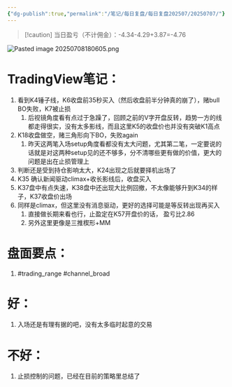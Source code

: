 ```yaml
---
{"dg-publish":true,"permalink":"/笔记/每日复盘/每日复盘202507/20250707/"}
---
```


>[!caution] 当日盈亏（不计佣金）：-4.34-4.29+3.87=-4.76



![Pasted image 20250708180605.png](/img/user/%E5%9B%BE%E7%89%87%E5%AD%98%E6%94%BE%E5%9C%B0/Pasted%20image%2020250708180605.png)
# TradingView笔记：
1. 看到K4锤子线，K6收盘前35秒买入（然后收盘前半分钟真的崩了），赌bull BO失败，K7被止损
	1. 后视镜角度看有点过于急躁了，回顾之前的V字开盘反转，趋势一方的线都走得很实，没有太多影线，而且这里K5的收盘价也并没有突破K1高点
2. K18收盘做空，赌三角形向下BO，失败again
	1. 昨天这两笔入场setup角度看都没有太大问题，尤其第二笔，一定要说的话就是对这两种setup见的还不够多，分不清哪些更有做的价值，更大的问题是出在止损管理上
3. 判断还是受到持仓影响太大，K24出现之后就要择机出场了
4. K35 确认新闻驱动climax+收长影线后，收盘买入
5. K37盘中有点失速，K38盘中还出现大比例回撤，不太像能够升到K34的样子，K37收盘价出场
6. 同样是climax，但这里没有消息驱动，更好的选择可能是等反转出现再买入
	1. 直接做长期来看也行，止盈定在K57开盘价的话， 盈亏比2.86
	2. 另外这里更像是三推楔形+MM
# 盘面要点：
1. #trading_range #channel_broad 
# 好：
1. 入场还是有理有据的吧，没有太多临时起意的交易
# 不好：
1. 止损控制的问题，已经在目前的策略里总结了